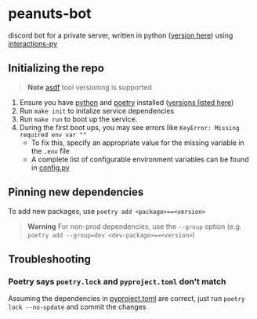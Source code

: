 # peanuts-bot
discord bot for a private server, written in python ([version here](.tool-versions)) using [interactions-py](https://github.com/interactions-py/interactions.py)

## Initializing the repo
> **Note**
> [asdf](https://asdf-vm.com) tool versioning is supported
1. Ensure you have [python](https://www.python.org) and [poetry](https://python-poetry.org) installed ([versions listed here](.tool-versions))
1. Run `make init` to initalize service dependencies
1. Run `make run` to boot up the service.
1. During the first boot ups, you may see errors like `KeyError: Missing required env var ""`
    - To fix this, specify an appropriate value for the missing variable in the `.env` file
    - A complete list of configurable environment variables can be found in [config.py](config.py)

## Pinning new dependencies
To add new packages, use `poetry add <package>==<version>`
> **Warning**
> For non-prod dependencies, use the `--group` option (e.g. `poetry add --group=dev <dev-package>==<version>`)

## Troubleshooting
### Poetry says `poetry.lock` and `pyproject.toml` don't match
Assuming the dependencies in [pyproject.toml](pyproject.toml) are correct, just run `poetry lock --no-update` and commit the changes
